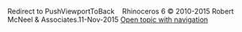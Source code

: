 ---
---

Redirect to PushViewportToBack&#160;
&#160;
Rhinoceros 6 © 2010-2015 Robert McNeel &amp; Associates.11-Nov-2015
 [Open topic with navigation](pushviewporttoback.html) 

